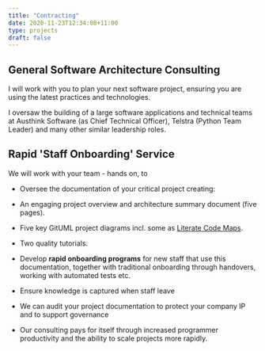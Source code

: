 ```yaml
---
title: "Contracting"
date: 2020-11-23T12:34:08+11:00
type: projects
draft: false
---
```


## General Software Architecture Consulting

I will work with you to plan your next software project, ensuring you are using the latest practices and technologies.

I oversaw the building of a large software applications and technical teams at Austhink Software (as Chief Technical Officer), Telstra (Python Team Leader) and many other similar leadership roles.

## Rapid 'Staff Onboarding' Service

We will work with your team - hands on, to

*   Oversee the documentation of your critical project creating:

*   An engaging project overview and architecture summary document (five pages).
*   Five key GitUML project diagrams incl. some as [Literate Code Maps](https://abulka.github.io/lcodemaps).
*   Two quality tutorials.

*   Develop **rapid onboarding programs** for new staff that use this documentation, together with traditional onboarding through handovers, working with automated tests etc.
*   Ensure knowledge is captured when staff leave
*   We can audit your project documentation to protect your company IP and to support governance
*   Our consulting pays for itself through increased programmer productivity and the ability to scale projects more rapidly.

